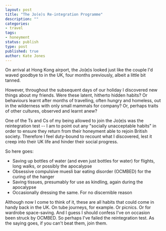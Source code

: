 ```yaml
---
layout: post
title: "The Jo(e)s Re-integration Programme"
description: ""
categories:
- travel
tags:
- honeyment
status: publish
type: post
published: true
author: Kate Jones
---
```


On arrival at Hong Kong airport, the Jo(e)s looked just like the couple I'd waved goodbye to in the UK, four months previously, albeit a little bit tanned.

However, throughout the subsequent days of our holiday I discovered new things about my friends. Were these latent, hitherto hidden habits? Or behaviours learnt after months of travelling, often hungry and homeless, out in the wilderness with only small mammals for company? Or, perhaps traits of other cultures, observed and learnt anew?

One of the Ts and Cs of my being allowed to join the Jo(e)s was the reintegration test -- I am to point out any "socially unacceptable habits" in order to ensure they return from their honeyment able to rejoin British society. Therefore I feel duty-bound to recount what I discovered, lest it creep into their UK life and hinder their social progress.

So here goes:

* Saving up bottles of water (and even just bottles for water) for flights, long walks, or possibly the apocalypse
* Obsessive compulsive muesli bar eating disorder (OCMBED) for the curing of the hanger
* Saving tissues, presumably for use as kindling, again during the apocalypse
* Occasionally dressing the same. For no discernible reason

Although now I come to think of it, these are all habits that could come in handy back in the UK. On tube journeys, for example. Or picnics. Or for wardrobe space-saving. And I guess I should confess I've on occasion been struck by OCMBED. So perhaps I've failed the reintegration test. As the saying goes, if you can't beat them, join them.
